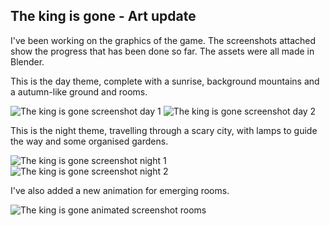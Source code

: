 ## The king is gone - Art update

I've been working on the graphics of the game.
The screenshots attached show the progress that has been
done so far. The assets were all made in Blender.

This is the day theme, complete with a sunrise, background
mountains and a autumn-like ground and rooms.

![The king is gone screenshot day 1](@ROOT@/images/the_king_is_gone-alpha-screenshot_0.png "Day 1")
![The king is gone screenshot day 2](@ROOT@/images/the_king_is_gone-alpha-screenshot_1.png "Day 2")

This is the night theme, travelling through a scary city,
with lamps to guide the way and some organised gardens.

![The king is gone screenshot night 1](@ROOT@/images/the_king_is_gone-alpha-screenshot_2.png "Night 1")
![The king is gone screenshot night 2](@ROOT@/images/the_king_is_gone-alpha-screenshot_3.png "Night 2")

I've also added a new animation for emerging rooms.

![The king is gone animated screenshot rooms](@ROOT@/images/the_king_is_gone-alpha-animated_screenshot_0.gif "Emerging rooms")

